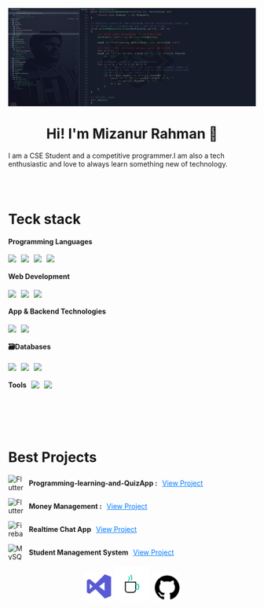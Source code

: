 

<img align="center" src="Screenshot from 2024-03-11 14-36-02.png" alt="well coming" style="width:1000px;height:200px;">
<h1 align="center"> Hi! I'm Mizanur Rahman 👋</h1>
<p>I am a CSE Student and a competitive programmer.I am also a tech enthusiastic and love to always learn something new of technology.</p>







<br>
<br>

<h1>Teck stack</h1>
<h4> Programming Languages</h4>
<div style="display: flex; flex-wrap: wrap; gap: 10px;">
  <img src="https://img.shields.io/badge/c-%2300599C.svg?style=for-the-badge&logo=c&logoColor=white" />
  <img src="https://img.shields.io/badge/c++-%2300599C.svg?style=for-the-badge&logo=c%2B%2B&logoColor=white" />
  <img src="https://img.shields.io/badge/java-%23ED8B00.svg?style=for-the-badge&logo=openjdk&logoColor=white" />
  <img src="https://img.shields.io/badge/dart-%230175C2.svg?style=for-the-badge&logo=dart&logoColor=white" />
</div>

<h4>Web Development</h4>
<div style="display: flex; flex-wrap: wrap; gap: 10px;">
  <img src="https://img.shields.io/badge/css3-%231572B6.svg?style=for-the-badge&logo=css3&logoColor=white" />
  <img src="https://img.shields.io/badge/javascript-%23323330.svg?style=for-the-badge&logo=javascript&logoColor=%23F7DF1E" />
  <img src="https://img.shields.io/badge/html5-%23E34F26.svg?style=for-the-badge&logo=html5&logoColor=white" />
</div>

<h4>App & Backend Technologies</h4>
<div style="display: flex; flex-wrap: wrap; gap: 10px;">
  <img src="https://img.shields.io/badge/firebase-%23039BE5.svg?style=for-the-badge&logo=firebase" />
  <img src="https://img.shields.io/badge/Flutter-%2302569B.svg?style=for-the-badge&logo=Flutter&logoColor=white" />
</div>

<h4>🗃Databases</h4>
<div style="display: flex; flex-wrap: wrap; gap: 10px;">
  <img src="https://img.shields.io/badge/mysql-4479A1.svg?style=for-the-badge&logo=mysql&logoColor=white" />
  <img src="https://img.shields.io/badge/MongoDB-%234ea94b.svg?style=for-the-badge&logo=mongodb&logoColor=white" />
  <img src="https://img.shields.io/badge/sqlite-%2307405e.svg?style=for-the-badge&logo=sqlite&logoColor=white" />
</div>


 <div style="display: flex; align-items: center; gap: 10px;">
   <h4>Tools</h4>
  <img src="https://img.shields.io/badge/git-%23F05033.svg?style=for-the-badge&logo=git&logoColor=white" />
  <img src="https://img.shields.io/badge/github-%23121011.svg?style=for-the-badge&logo=github&logoColor=white" />
</div>


<br><br><br>

<h1>Best Projects</h1>
<div style="display: flex; flex-direction: column; gap: 15px;">


  <div style="display: flex; align-items: center; gap: 10px;">
    <img src="https://img.icons8.com/color/48/000000/flutter.png" alt="Flutter Logo" width="32" height="32" />
    <strong>Programming-learning-and-QuizApp :  </strong>
    <a href="https://github.com/mizan92782/Programming-learning-and-QuizApp" target="_blank" style="color: #007bff;">View Project</a>
  </div>


  <div style="display: flex; align-items: center; gap: 10px;">
    <img src="https://img.icons8.com/color/48/000000/flutter.png" alt="Flutter Logo" width="32" height="32" />
    <strong>Money Management :  </strong>
    <a href="https://github.com/mizan92782/FLUTTER-LEARNING./tree/main/Project/my_money" target="_blank" style="color: #007bff;">View Project</a>
  </div>

  <!-- Project 2 -->
  <div style="display: flex; align-items: center; gap: 10px;">
    <img src="https://img.icons8.com/color/48/000000/firebase.png" alt="Firebase Logo" width="32" height="32" />
    <strong>Realtime Chat App</strong>
    <a href="https://github.com/yourusername/realtime-chat" target="_blank" style="color: #007bff;">View Project</a>
  </div>

  <!-- Project 3 -->
  <div style="display: flex; align-items: center; gap: 10px;">
    <img src="https://img.icons8.com/color/48/000000/mysql.png" alt="MySQL Logo" width="32" height="32" />
    <strong>Student Management System</strong>
    <a href="https://github.com/yourusername/student-management" target="_blank" style="color: #007bff;">View Project</a>
  </div>

</div>









<p align="center">


<img src="visual-studio.gif" alt="Visual Studio GIF" width="60" height="60">

<img src="cof124.gif" alt="Sleep GIF" width="70" height="70">


<img src="github.gif" alt="GitHub GIF" width="60" height="60">



</p>





